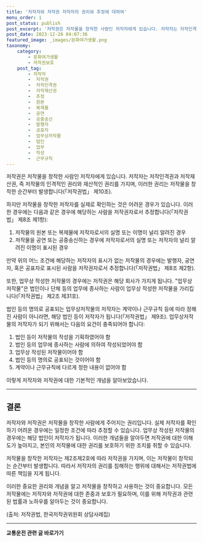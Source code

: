 ```yaml
---
title: '저작자와 저작권 저작자의 권리와 추정에 대하여'
menu_order: 1
post_status: publish
post_excerpt: '저작권은 저작물을 창작한 사람인 저작자에게 있습니다. 저작자는 저작인격권과 저작재산권, 즉 저작물의 인격적인 권리와 재산적인 권리를 가지며, 이러한 권리는 저작물을 창작한 순간부터 발생합니다  저작권법  제10조 .'
post_date: 2023-12-26 04:07:36
featured_image: _images/문화여가생활.png
taxonomy:
    category:
        - 문화여가생활
        - 저작권보호
    post_tag:
        - 저작자
        -  저작권
        -  저작인격권
        -  저작재산권
        -  추정
        -  원본
        -  복제물
        -  공연
        -  공중송신
        -  발행자
        -  공표자
        -  업무상저작물
        -  법인
        -  업무
        -  작성
        -  근무규칙
---
```



저작권은 저작물을 창작한 사람인 저작자에게 있습니다. 저작자는 저작인격권과 저작재산권, 즉 저작물의 인격적인 권리와 재산적인 권리를 가지며, 이러한 권리는 저작물을 창작한 순간부터 발생합니다(「저작권법」 제10조).

하지만 저작물을 창작한 저작자를 실제로 확인하는 것은 어려운 경우가 있습니다. 이러한 경우에는 다음과 같은 경우에 해당하는 사람을 저작권자로서 추정합니다(「저작권법」 제8조 제1항):
1. 저작물의 원본 또는 복제물에 저작자로서의 실명 또는 이명이 널리 알려진 경우
2. 저작물을 공연 또는 공중송신하는 경우에 저작자로서의 실명 또는 저작자의 널리 알려진 이명이 표시된 경우

만약 위의 어느 조건에 해당하는 저작자의 표시가 없는 저작물의 경우에는 발행자, 공연자, 혹은 공표자로 표시된 사람을 저작권자로서 추정합니다(「저작권법」 제8조 제2항).

또한, 업무상 작성한 저작물의 경우에는 저작권은 해당 회사가 가지게 됩니다. "업무상저작물"은 법인이나 단체 등의 업무에 종사하는 사람이 업무상 작성한 저작물을 가리킵니다(「저작권법」 제2조 제31호).

법인 등의 명의로 공표되는 업무상저작물의 저작자는 계약이나 근무규칙 등에 따라 정해진 사람이 아니라면, 해당 법인 등이 저작자가 됩니다(「저작권법」 제9조). 업무상저작물의 저작자가 되기 위해서는 다음의 요건이 충족되어야 합니다:
1. 법인 등이 저작물의 작성을 기획하였어야 함
2. 법인 등의 업무에 종사하는 사람에 의하여 작성되었어야 함
3. 업무상 작성된 저작물이어야 함
4. 법인 등의 명의로 공표되는 것이어야 함
5. 계약이나 근무규칙에 다르게 정한 내용이 없어야 함

이렇게 저작자와 저작권에 대한 기본적인 개념을 알아보았습니다.

---

## 결론

저작자와 저작권은 저작물을 창작한 사람에게 주어지는 권리입니다. 실제 저작자를 확인하기 어려운 경우에는 일정한 조건에 따라 추정할 수 있습니다. 업무상 작성된 저작물의 경우에는 해당 법인이 저작자가 됩니다. 이러한 개념들을 알아두면 저작권에 대한 이해도가 높아지고, 본인의 저작물에 대한 권리를 보호하기 위한 조치를 취할 수 있습니다.

저작물을 창작한 저작자는 제2조제2호에 따라 저작권을 가지며, 이는 저작물이 창작되는 순간부터 발생합니다. 따라서 저작자의 권리를 침해하는 행위에 대해서는 저작권법에 따른 책임을 지게 됩니다.

이러한 중요한 권리와 개념을 알고 저작물을 창작하고 사용하는 것이 중요합니다. 모든 저작물에는 저작자와 저작권에 대한 존중과 보호가 필요하며, 이를 위해 저작권과 관련된 법률과 노하우를 알아두는 것이 중요합니다.

(출처: 저작권법, 한국저작권위원회 상담사례집)
<!-- wp:separator -->
<hr class="wp-block-separator has-alpha-channel-opacity"/>
<!-- /wp:separator -->

<!-- wp:group {"backgroundColor":"base","layout":{"type":"constrained"}} -->
<div class="wp-block-group has-base-background-color has-background"><!-- wp:paragraph {"align":"center","fontSize":"medium"} -->
<p class="has-text-align-center has-large-font-size"><strong>교통운전 관련 글 바로가기</strong></p>
<!-- /wp:paragraph -->


<!-- wp:latest-posts
{"categories":[{"id":1440,"count":19,"description":"","link":"https://uknowlaw.com/category/%ea%b5%90%ed%86%b5%ec%9a%b4%ec%a0%84/","name":"교통운전","slug":"교통운전","taxonomy":"category","parent":0,"meta":[],"_links":{"self":[{"href":"https://uknowlaw.com/wp-json/wp/v2/categories/1440"}],"collection":[{"href":"https://uknowlaw.com/wp-json/wp/v2/categories"}],"about":[{"href":"https://uknowlaw.com/wp-json/wp/v2/taxonomies/category"}],"wp:post_type":[{"href":"https://uknowlaw.com/wp-json/wp/v2/posts?categories=1440"}],"curies":[{"name":"wp","href":"https://api.w.org/{rel}","templated":true}]}}],"postsToShow":100,"excerptLength":28,"postLayout":"grid","columns":2,"featuredImageAlign":"left","featuredImageSizeSlug":"large","fontSize":"small"} /--></div>
<!-- /wp:group -->
